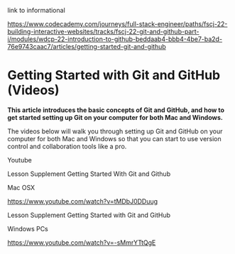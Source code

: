 link to informational

https://www.codecademy.com/journeys/full-stack-engineer/paths/fscj-22-building-interactive-websites/tracks/fscj-22-git-and-github-part-i/modules/wdcp-22-introduction-to-github-beddaab4-bbb4-4be7-ba2d-76e9743caac7/articles/getting-started-git-and-github

# Getting Started with Git and GitHub (Videos)

**This article introduces the basic concepts of Git and GitHub, and how to get started setting up Git on your computer for both Mac and Windows.**

The videos below will walk you through setting up Git and GitHub on your computer for both Mac and Windows so that you can start to use version control and collaboration tools like a pro.


Youtube

Lesson Supplement Getting Started With Git and Github

Mac OSX


https://www.youtube.com/watch?v=tMDbJ0DDuug


Lesson Supplement Getting Started with Git and GitHub

Windows PCs

https://www.youtube.com/watch?v=-sMmrYTtQgE
